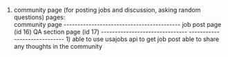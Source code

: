 1. community page (for posting jobs and discussion, asking random questions)
    pages:  
                                                    community page
                                         ------------------------------------------
                          job post page (id 16)                                          QA section page (id 17)
                    -------------------------------                        -----------------------------
                1) able to use usajobs api to get job post                  able to share any thoughts in the community


